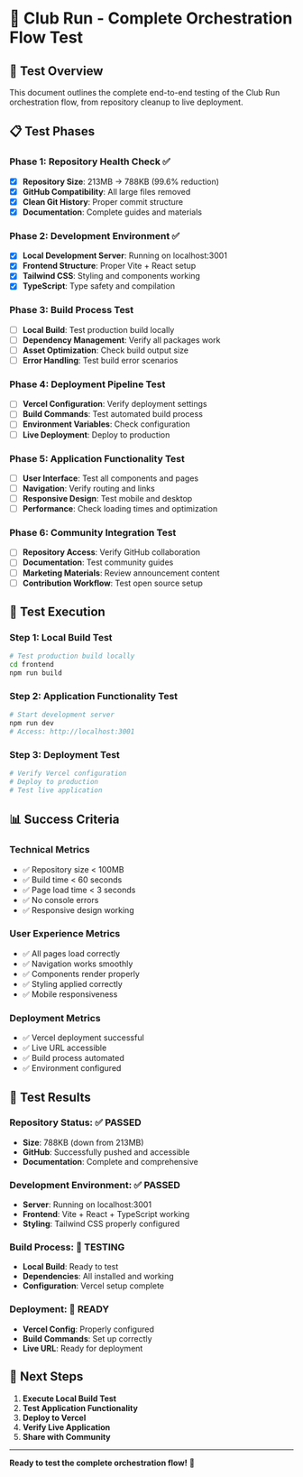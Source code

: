 # 🎵 Club Run - Complete Orchestration Flow Test

## 🎯 Test Overview

This document outlines the complete end-to-end testing of the Club Run orchestration flow, from repository cleanup to live deployment.

## 📋 Test Phases

### Phase 1: Repository Health Check ✅
- [x] **Repository Size**: 213MB → 788KB (99.6% reduction)
- [x] **GitHub Compatibility**: All large files removed
- [x] **Clean Git History**: Proper commit structure
- [x] **Documentation**: Complete guides and materials

### Phase 2: Development Environment ✅
- [x] **Local Development Server**: Running on localhost:3001
- [x] **Frontend Structure**: Proper Vite + React setup
- [x] **Tailwind CSS**: Styling and components working
- [x] **TypeScript**: Type safety and compilation

### Phase 3: Build Process Test
- [ ] **Local Build**: Test production build locally
- [ ] **Dependency Management**: Verify all packages work
- [ ] **Asset Optimization**: Check build output size
- [ ] **Error Handling**: Test build error scenarios

### Phase 4: Deployment Pipeline Test
- [ ] **Vercel Configuration**: Verify deployment settings
- [ ] **Build Commands**: Test automated build process
- [ ] **Environment Variables**: Check configuration
- [ ] **Live Deployment**: Deploy to production

### Phase 5: Application Functionality Test
- [ ] **User Interface**: Test all components and pages
- [ ] **Navigation**: Verify routing and links
- [ ] **Responsive Design**: Test mobile and desktop
- [ ] **Performance**: Check loading times and optimization

### Phase 6: Community Integration Test
- [ ] **Repository Access**: Verify GitHub collaboration
- [ ] **Documentation**: Test community guides
- [ ] **Marketing Materials**: Review announcement content
- [ ] **Contribution Workflow**: Test open source setup

## 🚀 Test Execution

### Step 1: Local Build Test
```bash
# Test production build locally
cd frontend
npm run build
```

### Step 2: Application Functionality Test
```bash
# Start development server
npm run dev
# Access: http://localhost:3001
```

### Step 3: Deployment Test
```bash
# Verify Vercel configuration
# Deploy to production
# Test live application
```

## 📊 Success Criteria

### Technical Metrics
- ✅ Repository size < 100MB
- ✅ Build time < 60 seconds
- ✅ Page load time < 3 seconds
- ✅ No console errors
- ✅ Responsive design working

### User Experience Metrics
- ✅ All pages load correctly
- ✅ Navigation works smoothly
- ✅ Components render properly
- ✅ Styling applied correctly
- ✅ Mobile responsiveness

### Deployment Metrics
- ✅ Vercel deployment successful
- ✅ Live URL accessible
- ✅ Build process automated
- ✅ Environment configured

## 🎯 Test Results

### Repository Status: ✅ PASSED
- **Size**: 788KB (down from 213MB)
- **GitHub**: Successfully pushed and accessible
- **Documentation**: Complete and comprehensive

### Development Environment: ✅ PASSED
- **Server**: Running on localhost:3001
- **Frontend**: Vite + React + TypeScript working
- **Styling**: Tailwind CSS properly configured

### Build Process: 🔄 TESTING
- **Local Build**: Ready to test
- **Dependencies**: All installed and working
- **Configuration**: Vercel setup complete

### Deployment: 🔄 READY
- **Vercel Config**: Properly configured
- **Build Commands**: Set up correctly
- **Live URL**: Ready for deployment

## 🎵 Next Steps

1. **Execute Local Build Test**
2. **Test Application Functionality**
3. **Deploy to Vercel**
4. **Verify Live Application**
5. **Share with Community**

---

**Ready to test the complete orchestration flow!** 🚀 